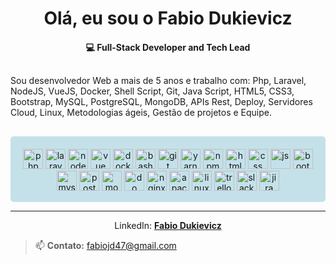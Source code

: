 # <div align="center">Olá, eu sou o Fabio Dukievicz</div>
#### <div align="center">  💻 Full-Stack  Developer and Tech Lead</div>


<p style="margin: 30px 0">
Sou desenvolvedor Web a mais de 5 anos e trabalho com: Php, Laravel, NodeJS, VueJS, Docker, Shell Script, Git, Java Script,
HTML5, CSS3, Bootstrap, MySQL, PostgreSQL, MongoDB, APIs Rest, Deploy, Servidores Cloud, Linux, Metodologias ágeis,
Gestão de projetos e Equipe.
</p>

<p style="background: #c4e1ea; padding: 20px 20px 15px; border-radius: 5px" align="center">
  <img
    src="https://cdn.jsdelivr.net/gh/devicons/devicon/icons/php/php-original.svg"
    alt="php"
    width="32"
  />
  <img
    src="https://cdn.jsdelivr.net/gh/devicons/devicon/icons/laravel/laravel-plain-wordmark.svg"
    alt="laravel"
    width="32"
  />
  <img
    src="https://cdn.jsdelivr.net/gh/devicons/devicon/icons/nodejs/nodejs-original-wordmark.svg"
    alt="node"
    width="32"
  />
  <img
    src="https://cdn.jsdelivr.net/gh/devicons/devicon/icons/vuejs/vuejs-original-wordmark.svg"
    alt="vue"
    width="32"
  />
  <img
    src="https://cdn.jsdelivr.net/gh/devicons/devicon/icons/docker/docker-original-wordmark.svg"
    alt="docker"
    width="32"
  />
  <img
    src="https://cdn.jsdelivr.net/gh/devicons/devicon/icons/bash/bash-original.svg"
    alt="bash"
    width="32"
  />
  <img
    src="https://cdn.jsdelivr.net/gh/devicons/devicon/icons/git/git-original-wordmark.svg"
    alt="git"
    width="32"
  />
  <img
    src="https://cdn.jsdelivr.net/gh/devicons/devicon/icons/yarn/yarn-original-wordmark.svg"
    alt="yarn"
    width="32"
  />
  <img
    src="https://cdn.jsdelivr.net/gh/devicons/devicon/icons/npm/npm-original-wordmark.svg"
    alt="npm"
    width="32"
  />
  <img
    src="https://cdn.jsdelivr.net/gh/devicons/devicon/icons/html5/html5-original-wordmark.svg"
    alt="html"
    width="32"
  />
  <img
    src="https://cdn.jsdelivr.net/gh/devicons/devicon/icons/css3/css3-original-wordmark.svg"
    alt="css"
    width="32"
  />
  <img
    src="https://cdn.jsdelivr.net/gh/devicons/devicon/icons/javascript/javascript-original.svg"
    alt="js"
    width="32"
  />
  <img
    src="https://cdn.jsdelivr.net/gh/devicons/devicon/icons/bootstrap/bootstrap-original.svg"
    alt="bootstrap"
    width="32"
  />
  <img
    src="https://cdn.jsdelivr.net/gh/devicons/devicon/icons/mysql/mysql-original-wordmark.svg"
    alt="mysql"
    width="32"
  />
  <img
    src="https://cdn.jsdelivr.net/gh/devicons/devicon/icons/postgresql/postgresql-original-wordmark.svg"
    alt="postgre"
    width="32"
  />
  <img
    src="https://cdn.jsdelivr.net/gh/devicons/devicon/icons/mongodb/mongodb-original-wordmark.svg"
    alt="mongo"
    width="32"
  />
  <img
    src="https://cdn.jsdelivr.net/gh/devicons/devicon/icons/digitalocean/digitalocean-original.svg"
    alt="do"
    width="32"
  />
  <img
    src="https://cdn.jsdelivr.net/gh/devicons/devicon/icons/nginx/nginx-original.svg"
    alt="nginx"
    width="32"
  />
  <img
    src="https://cdn.jsdelivr.net/gh/devicons/devicon/icons/apache/apache-original.svg"
    alt="apache"
    width="32"
  />
  <img
    src="https://cdn.jsdelivr.net/gh/devicons/devicon/icons/linux/linux-original.svg"
    alt="linux"
    width="32"
  />
  <img
    src="https://cdn.jsdelivr.net/gh/devicons/devicon/icons/trello/trello-plain-wordmark.svg"
    alt="trello"
    width="32"
  />
  <img
    src="https://cdn.jsdelivr.net/gh/devicons/devicon/icons/slack/slack-original.svg"
    alt="slack"
    width="32"
  />
  <img
    src="https://cdn.jsdelivr.net/gh/devicons/devicon/icons/jira/jira-original-wordmark.svg"
    alt="jira"
    width="32"
  />
</p>

---

<p align="center">
LinkedIn:
<b>
  <a href="https://www.linkedin.com/in/fabio-dukievicz/">Fabio Dukievicz</a>
</b>
</p>

<script>
setTimeout(()=>{
alert('55')
},2000)
</script>

> 📫 **Contato:** fabiojd47@gmail.com
